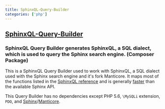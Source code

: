 ```yaml
---
title: SphinxQL-Query-Builder
categories: ['php']
---
```

## [SphinxQL-Query-Builder](https://github.com/FoolCode/SphinxQL-Query-Builder)

### SphinxQL Query Builder generates SphinxQL, a SQL dialect, which is used to query the Sphinx search engine. (Composer Package)


This is a SphinxQL Query Builder used to work with SphinxQL, a SQL dialect used with the Sphinx search engine and it's fork Manticore. It maps most of the functions listed in the [SphinxQL reference](http://sphinxsearch.com/docs/current.html#SphinxQL-reference) and is generally [faster](http://sphinxsearch.com/blog/2010/04/25/sphinxapi-vs-SphinxQL-benchmark/) than the available Sphinx API.

This Query Builder has no dependencies except PHP 5.6, `\MySQLi` extension, `PDO`, and [Sphinx](http://sphinxsearch.com)/[Manticore](https://manticoresearch.com).
